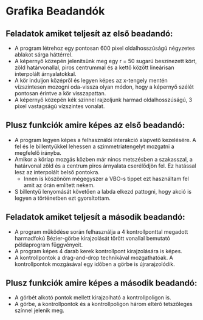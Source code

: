 # Grafika Beadandók



## Feladatok amiket teljesít az első beadandó:

-  A program létrehoz egy pontosan 600 pixel oldalhosszúságú négyzetes ablakot sárga háttérrel. 
- A képernyő közepén jelenítsünk meg egy r = 50 sugarú beszínezett kört, zöld határvonallal, piros centrummal és a kettő között lineárisan interpolált árnyalatokkal. 
- A kör induljon középről és legyen képes az x-tengely mentén vízszintesen mozogni oda-vissza olyan módon, hogy a képernyő szélét pontosan érintve a kör visszapattan.
-  A képernyő közepén kék színnel rajzoljunk harmad oldalhosszúságú, 3 pixel vastagságú vízszintes vonalat.

## Plusz funkciók amire képes az első beadandó:
- A program legyen képes a felhasználói interakció alapvető kezelésére. A fel és le billentyűkkel lehessen a szimmetriatengelyt mozgatni a megfelelő irányba.
- Amikor a körlap mozgás közben már nincs metszésben a szakasszal, a határvonal zöld és a centrum piros árnyalata cserélődjön fel. Ez hatással lesz az interpolált belső pontokra.
  - Innen is köszönöm mégegyszer a VBO-s tippet ezt használtam fel amit az órán említett nekem.
- S billentyű lenyomását követően a labda elkezd pattogni, hogy akció is legyen a történetben ezt gyorsítottam. 



## Feladatok amiket teljesít a második beadandó:

-  A program működése során felhasználja a 4 kontrollponttal megadott harmadfokú Bézier-görbe kirajzolását törött vonallal bemutató példaprogram függvényeit.
- A program képes 4 darab kerek kontrollpont kirajzolására is képes.
- A kontrollpontok a drag-and-drop technikával mozgathatóak. A kontrollpontok mozgásával egy időben a görbe is újrarajzolódik.

## Plusz funkciók amire képes a második beadandó:

- A görbét alkotó pontok mellett kirajzolható a kontrollpoligon is.
- A görbe, a kontrollpontok és a kontrollpoligon három eltérő tetszőleges színnel jelenik meg.